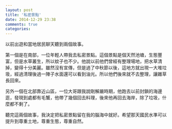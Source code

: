 ```yaml
---
layout: post
title: '私密景點'
date: 2014-12-29 23:38
comments: true
categories: 
---
```

以前出遊和當地居民聊天聽到兩個故事。

第一個是在南部，一位年輕人帶我去私密景點。這個景點是個天然池塘，生態豐富，但是水草叢生，所以蚊子也不少。他說以前他們曾經有整理場地，把水草清掉，變得十分美麗。雖然沒有宣傳，但是過了中秋節以後，這地方就出現一大堆垃圾，經過清理後過一陣子水面還可以看到油光。所以他們後來就不去整理，讓雜草長回來。

另外一個在北部靠近山區，一位大哥跟我說剛解嚴時期，他跑去以前封鎖的海邊逛，發現到處都有毛蟹，他帶了幾個回去料理，後來他再回去海岸，除了垃圾，什麼都不剩了。

聽完這兩個故事，我決定把私密景點留在我的腦海中就好。希望那天國民水準可以提升到尊重土地，尊重生態，尊重自然。